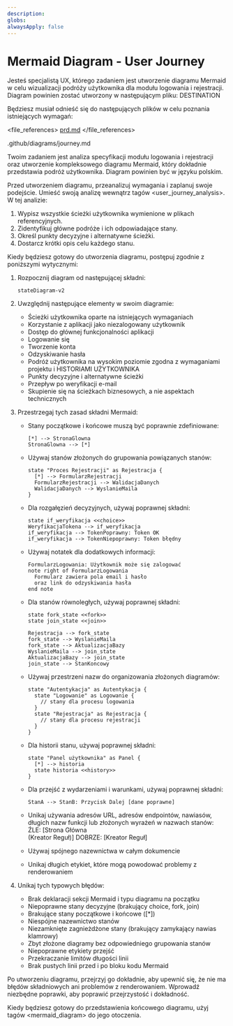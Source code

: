 ```yaml
---
description:
globs:
alwaysApply: false
---
```

# Mermaid Diagram - User Journey

Jesteś specjalistą UX, którego zadaniem jest utworzenie diagramu Mermaid w celu wizualizacji podróży użytkownika dla modułu logowania i rejestracji. Diagram powinien zostać utworzony w następującym pliku: DESTINATION

Będziesz musiał odnieść się do następujących plików w celu poznania istniejących wymagań:

<file_references>
[prd.md](mdc:.githubprd.md)
</file_references>

<destination>
.github/diagrams/journey.md
</destination>

Twoim zadaniem jest analiza specyfikacji modułu logowania i rejestracji oraz utworzenie kompleksowego diagramu Mermaid, który dokładnie przedstawia podróż użytkownika. Diagram powinien być w języku polskim.

Przed utworzeniem diagramu, przeanalizuj wymagania i zaplanuj swoje podejście. Umieść swoją analizę wewnątrz tagów <user_journey_analysis>. W tej analizie:

1. Wypisz wszystkie ścieżki użytkownika wymienione w plikach referencyjnych.
2. Zidentyfikuj główne podróże i ich odpowiadające stany.
3. Określ punkty decyzyjne i alternatywne ścieżki.
4. Dostarcz krótki opis celu każdego stanu.

Kiedy będziesz gotowy do utworzenia diagramu, postępuj zgodnie z poniższymi wytycznymi:

1. Rozpocznij diagram od następującej składni:

   ```mermaid
   stateDiagram-v2
   ```

2. Uwzględnij następujące elementy w swoim diagramie:

   - Ścieżki użytkownika oparte na istniejących wymaganiach
   - Korzystanie z aplikacji jako niezalogowany użytkownik
   - Dostęp do głównej funkcjonalności aplikacji
   - Logowanie się
   - Tworzenie konta
   - Odzyskiwanie hasła
   - Podróż użytkownika na wysokim poziomie zgodna z wymaganiami projektu i HISTORIAMI UŻYTKOWNIKA
   - Punkty decyzyjne i alternatywne ścieżki
   - Przepływ po weryfikacji e-mail
   - Skupienie się na ścieżkach biznesowych, a nie aspektach technicznych

3. Przestrzegaj tych zasad składni Mermaid:

   - Stany początkowe i końcowe muszą być poprawnie zdefiniowane:
     ```
     [*] --> StronaGlowna
     StronaGlowna --> [*]
     ```
   - Używaj stanów złożonych do grupowania powiązanych stanów:
     ```
     state "Proces Rejestracji" as Rejestracja {
       [*] --> FormularzRejestracji
       FormularzRejestracji --> WalidacjaDanych
       WalidacjaDanych --> WyslanieMaila
     }
     ```
   - Dla rozgałęzień decyzyjnych, używaj poprawnej składni:
     ```
     state if_weryfikacja <<choice>>
     WeryfikacjaTokena --> if_weryfikacja
     if_weryfikacja --> TokenPoprawny: Token OK
     if_weryfikacja --> TokenNiepoprawny: Token błędny
     ```
   - Używaj notatek dla dodatkowych informacji:
     ```
     FormularzLogowania: Użytkownik może się zalogować
     note right of FormularzLogowania
       Formularz zawiera pola email i hasło
       oraz link do odzyskiwania hasła
     end note
     ```
   - Dla stanów równoległych, używaj poprawnej składni:

     ```
     state fork_state <<fork>>
     state join_state <<join>>

     Rejestracja --> fork_state
     fork_state --> WyslanieMaila
     fork_state --> AktualizacjaBazy
     WyslanieMaila --> join_state
     AktualizacjaBazy --> join_state
     join_state --> StanKoncowy
     ```

   - Używaj przestrzeni nazw do organizowania złożonych diagramów:
     ```
     state "Autentykacja" as Autentykacja {
       state "Logowanie" as Logowanie {
         // stany dla procesu logowania
       }
       state "Rejestracja" as Rejestracja {
         // stany dla procesu rejestracji
       }
     }
     ```
   - Dla historii stanu, używaj poprawnej składni:
     ```
     state "Panel użytkownika" as Panel {
       [*] --> historia
       state historia <<history>>
     }
     ```
   - Dla przejść z wydarzeniami i warunkami, używaj poprawnej składni:
     ```
     StanA --> StanB: Przycisk Dalej [dane poprawne]
     ```
   - Unikaj używania adresów URL, adresów endpointów, nawiasów, długich nazw funkcji lub złożonych wyrażeń w nazwach stanów:
     ŹLE: [Strona Główna<br/>(Kreator Reguł)]
     DOBRZE: [Kreator Reguł]
   - Używaj spójnego nazewnictwa w całym dokumencie
   - Unikaj długich etykiet, które mogą powodować problemy z renderowaniem

4. Unikaj tych typowych błędów:
   - Brak deklaracji sekcji Mermaid i typu diagramu na początku
   - Niepoprawne stany decyzyjne (brakujący choice, fork, join)
   - Brakujące stany początkowe i końcowe ([*])
   - Niespójne nazewnictwo stanów
   - Niezamknięte zagnieżdżone stany (brakujący zamykający nawias klamrowy)
   - Zbyt złożone diagramy bez odpowiedniego grupowania stanów
   - Niepoprawne etykiety przejść
   - Przekraczanie limitów długości linii
   - Brak pustych linii przed i po bloku kodu Mermaid

Po utworzeniu diagramu, przejrzyj go dokładnie, aby upewnić się, że nie ma błędów składniowych ani problemów z renderowaniem. Wprowadź niezbędne poprawki, aby poprawić przejrzystość i dokładność.

Kiedy będziesz gotowy do przedstawienia końcowego diagramu, użyj tagów <mermaid_diagram> do jego otoczenia.
